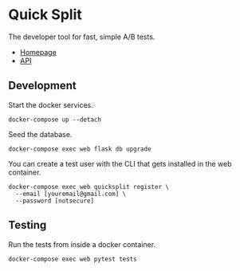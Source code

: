 # Quick Split

The developer tool for fast, simple A/B tests.

- [Homepage](https://quizzical-mahavira-ad9464.netlify.com/)
- [API](https://quick-split.herokuapp.com)


## Development

Start the docker services.

```
docker-compose up --detach
```

Seed the database.

```
docker-compose exec web flask db upgrade
```

You can create a test user with the CLI that gets installed in the web container.

```
docker-compose exec web quicksplit register \
  --email [youremail@gmail.com] \
  --password [notsecure]
```

## Testing

Run the tests from inside a docker container.

```
docker-compose exec web pytest tests
```
